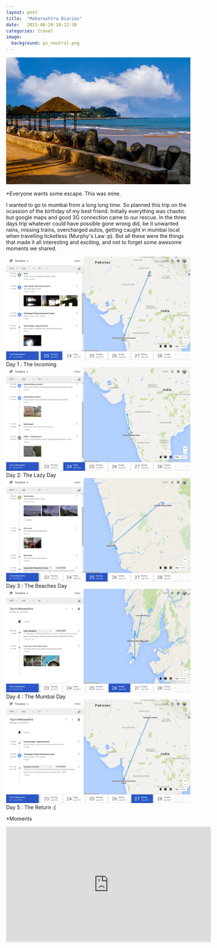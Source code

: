 ```yaml
---
layout: post
title:  "Maharashtra Diaries"
date:   2015-06-29 20:12:38
categories: travel
image:
  background: ps_neutral.png
---
```

<img src="/images/mum_trip/6.jpeg" alt="">

*Everyone wants some escape. This was mine.

I wanted to go to mumbai from a long long time. So planned this trip on the ocassion of the birthday of my best friend. Initially everything was chaotic but google maps and good 3G connection came to our rescue. In the three days trip whatever could have possible gone wrong did, be it unwanted rains, missing trains, overcharged autos, getting caught in mumbai local when travelling ticketless (Murphy's Law :p). But all these were the things that made it all interesting and exciting, and not to forget some awesome moments we shared. 

<img src="/images/mum_trip/1.png" alt="">
Day 1 : The Incoming

<img src="/images/mum_trip/2.png" alt="">
Day 2: The Lazy Day

<img src="/images/mum_trip/3.png" alt="">
Day 3 : The Beaches Day

<img src="/images/mum_trip/4.png" alt="">
Day 4 : The Mumbai Day

<img src="/images/mum_trip/5.png" alt="">
Day 5 : The Return :(

*Moments

<iframe width="560" height="315" src="https://www.youtube.com/embed/qKLrFL8AxXs" frameborder="0" allowfullscreen></iframe>



